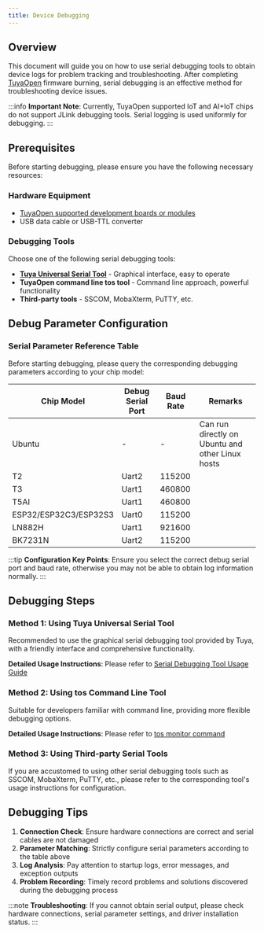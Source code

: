 ```yaml
---
title: Device Debugging
---
```


## Overview

This document will guide you on how to use serial debugging tools to obtain device logs for problem tracking and troubleshooting. After completing [TuyaOpen](https://github.com/tuya/TuyaOpen) firmware burning, serial debugging is an effective method for troubleshooting device issues.

:::info
**Important Note**: Currently, TuyaOpen supported IoT and AI+IoT chips do not support JLink debugging tools. Serial logging is used uniformly for debugging.
:::

## Prerequisites

Before starting debugging, please ensure you have the following necessary resources:

### Hardware Equipment
- [TuyaOpen supported development boards or modules](../hardware-specific/index.md#hardware-platforms)
- USB data cable or USB-TTL converter

### Debugging Tools
Choose one of the following serial debugging tools:
- **[Tuya Universal Serial Tool](https://www.tuyaopen.ai/zh/tools/tyutool)** - Graphical interface, easy to operate
- **TuyaOpen command line tos tool** - Command line approach, powerful functionality
- **Third-party tools** - SSCOM, MobaXterm, PuTTY, etc.

## Debug Parameter Configuration

### Serial Parameter Reference Table

Before starting debugging, please query the corresponding debugging parameters according to your chip model:

| Chip Model | Debug Serial Port | Baud Rate | Remarks |
|------------|------------------|-----------|---------|
| Ubuntu | - | - | Can run directly on Ubuntu and other Linux hosts |
| T2 | Uart2 | 115200 | |
| T3 | Uart1 | 460800 | |
| T5AI | Uart1 | 460800 | |
| ESP32/ESP32C3/ESP32S3 | Uart0 | 115200 | |
| LN882H | Uart1 | 921600 | |
| BK7231N | Uart2 | 115200 | |

:::tip
**Configuration Key Points**: Ensure you select the correct debug serial port and baud rate, otherwise you may not be able to obtain log information normally.
:::

## Debugging Steps

### Method 1: Using Tuya Universal Serial Tool

Recommended to use the graphical serial debugging tool provided by Tuya, with a friendly interface and comprehensive functionality.

**Detailed Usage Instructions**: Please refer to [Serial Debugging Tool Usage Guide](../tos-tools/tools-tyutool.md)

### Method 2: Using tos Command Line Tool

Suitable for developers familiar with command line, providing more flexible debugging options.

**Detailed Usage Instructions**: Please refer to [tos monitor command](../tos-tools/tos-guide#monitor)

### Method 3: Using Third-party Serial Tools

If you are accustomed to using other serial debugging tools such as SSCOM, MobaXterm, PuTTY, etc., please refer to the corresponding tool's usage instructions for configuration.

## Debugging Tips

1. **Connection Check**: Ensure hardware connections are correct and serial cables are not damaged
2. **Parameter Matching**: Strictly configure serial parameters according to the table above
3. **Log Analysis**: Pay attention to startup logs, error messages, and exception outputs
4. **Problem Recording**: Timely record problems and solutions discovered during the debugging process

:::note
**Troubleshooting**: If you cannot obtain serial output, please check hardware connections, serial parameter settings, and driver installation status.
:::



